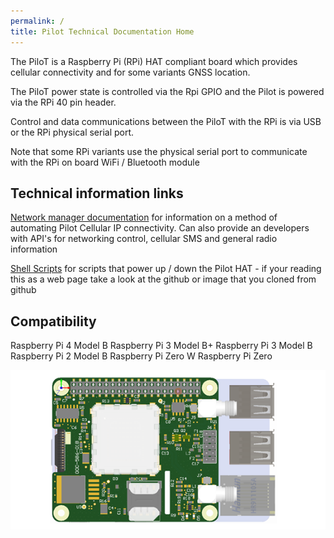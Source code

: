 ```yaml
---
permalink: /
title: Pilot Technical Documentation Home
---
```

The PiloT is a Raspberry Pi \(RPi\) HAT compliant board which provides cellular connectivity and for some variants GNSS location.



The PiloT power state is controlled via the Rpi GPIO and the Pilot is powered via the RPi 40 pin header.

Control and data communications between the PiloT with the RPi is via USB or the RPi physical serial port.

Note that some RPi variants use the physical serial port to communicate with the RPi on board WiFi / Bluetooth module 

## Technical information links

[Network manager documentation](./networkManagerDocs/README.md) for information on a method of automating Pilot Cellular IP connectivity. Can also provide an developers with API's for networking control, cellular SMS and general radio information   
  
[Shell Scripts](./scripts_pilotControl/) for scripts that power up / down the Pilot HAT - if your reading this as a web page take a look at the github or image that you cloned from github


## Compatibility

Raspberry Pi 4 Model B
Raspberry Pi 3 Model B+
Raspberry Pi 3 Model B
Raspberry Pi 2 Model B
Raspberry Pi Zero W
Raspberry Pi Zero



![Picture of pilot_should appear here alt <](./images/PilotPCA.png "Pilot")


